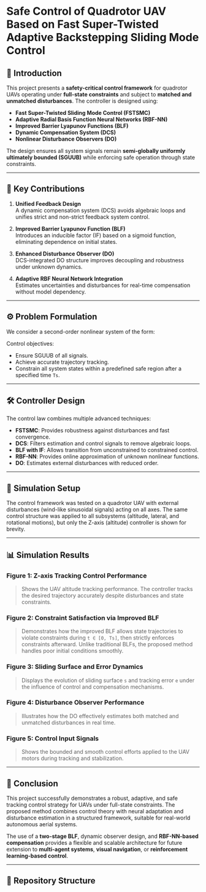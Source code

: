# Safe Control of Quadrotor UAV Based on Fast Super-Twisted Adaptive Backstepping Sliding Mode Control

## 📘 Introduction

This project presents a **safety-critical control framework** for quadrotor UAVs operating under **full-state constraints** and subject to **matched and unmatched disturbances**. The controller is designed using:

- **Fast Super-Twisted Sliding Mode Control (FSTSMC)**
- **Adaptive Radial Basis Function Neural Networks (RBF-NN)**
- **Improved Barrier Lyapunov Functions (BLF)**
- **Dynamic Compensation System (DCS)**
- **Nonlinear Disturbance Observers (DO)**

The design ensures all system signals remain **semi-globally uniformly ultimately bounded (SGUUB)** while enforcing safe operation through state constraints.

---

## 🧠 Key Contributions

1. **Unified Feedback Design**  
   A dynamic compensation system (DCS) avoids algebraic loops and unifies strict and non-strict feedback system control.

2. **Improved Barrier Lyapunov Function (BLF)**  
   Introduces an inducible factor (IF) based on a sigmoid function, eliminating dependence on initial states.

3. **Enhanced Disturbance Observer (DO)**  
   DCS-integrated DO structure improves decoupling and robustness under unknown dynamics.

4. **Adaptive RBF Neural Network Integration**  
   Estimates uncertainties and disturbances for real-time compensation without model dependency.

---

## ⚙️ Problem Formulation

We consider a second-order nonlinear system of the form:

Control objectives:

- Ensure SGUUB of all signals.
- Achieve accurate trajectory tracking.
- Constrain all system states within a predefined safe region after a specified time `Ts`.

---

## 🛠️ Controller Design

The control law combines multiple advanced techniques:

- **FSTSMC**: Provides robustness against disturbances and fast convergence.
- **DCS**: Filters estimation and control signals to remove algebraic loops.
- **BLF with IF**: Allows transition from unconstrained to constrained control.
- **RBF-NN**: Provides online approximation of unknown nonlinear functions.
- **DO**: Estimates external disturbances with reduced order.

---

## 🧪 Simulation Setup

The control framework was tested on a quadrotor UAV with external disturbances (wind-like sinusoidal signals) acting on all axes. The same control structure was applied to all subsystems (altitude, lateral, and rotational motions), but only the Z-axis (altitude) controller is shown for brevity.

---

## 📊 Simulation Results

### Figure 1: Z-axis Tracking Control Performance  
> Shows the UAV altitude tracking performance. The controller tracks the desired trajectory accurately despite disturbances and state constraints.

### Figure 2: Constraint Satisfaction via Improved BLF  
> Demonstrates how the improved BLF allows state trajectories to violate constraints during `t ∈ [0, Ts]`, then strictly enforces constraints afterward. Unlike traditional BLFs, the proposed method handles poor initial conditions smoothly.

### Figure 3: Sliding Surface and Error Dynamics  
> Displays the evolution of sliding surface `s` and tracking error `e` under the influence of control and compensation mechanisms.

### Figure 4: Disturbance Observer Performance  
> Illustrates how the DO effectively estimates both matched and unmatched disturbances in real time.

### Figure 5: Control Input Signals  
> Shows the bounded and smooth control efforts applied to the UAV motors during tracking and stabilization.

---

## 📌 Conclusion

This project successfully demonstrates a robust, adaptive, and safe tracking control strategy for UAVs under full-state constraints. The proposed method combines control theory with neural adaptation and disturbance estimation in a structured framework, suitable for real-world autonomous aerial systems.

The use of a **two-stage BLF**, dynamic observer design, and **RBF-NN-based compensation** provides a flexible and scalable architecture for future extension to **multi-agent systems**, **visual navigation**, or **reinforcement learning-based control**.

---

## 📁 Repository Structure


